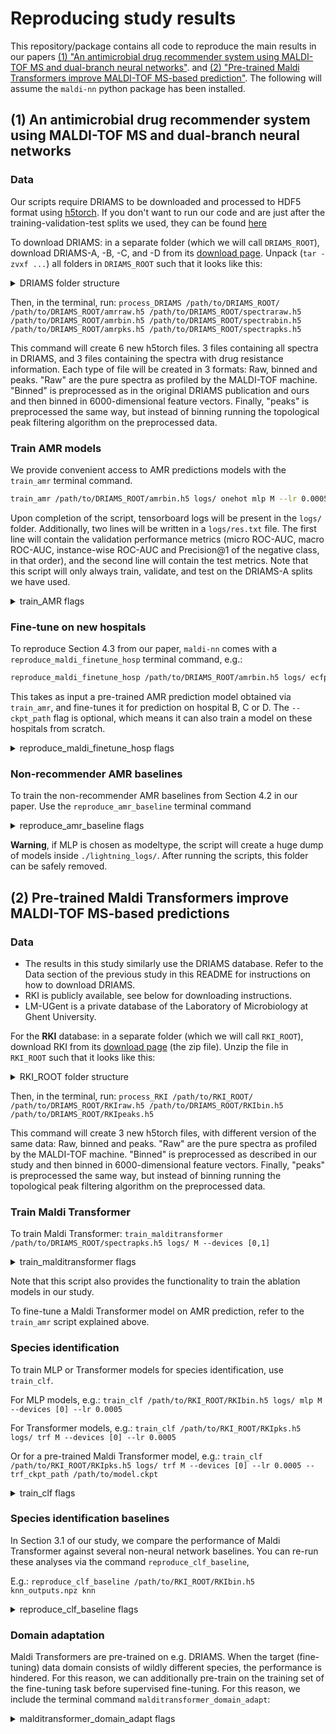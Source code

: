 # Reproducing study results

This repository/package contains all code to reproduce the main results in our papers [(1) "An antimicrobial drug recommender system using MALDI-TOF MS and dual-branch neural networks"](https://doi.org/10.7554/eLife.93242.1). and [(2) "Pre-trained Maldi Transformers improve MALDI-TOF MS-based prediction"](https://www.biorxiv.org/content/10.1101/2024.01.18.576189v1).
The following will assume the `maldi-nn` python package has been installed.

## (1) An antimicrobial drug recommender system using MALDI-TOF MS and dual-branch neural networks

### Data

Our scripts require DRIAMS to be downloaded and processed to HDF5 format using [h5torch](https://github.com/gdewael/h5torch).
If you don't want to run our code and are just after the training-validation-test splits we used, they can be found [here](https://github.com/gdewael/maldi-nn/blob/main/maldi_nn/utils/driams_split.json)

To download DRIAMS: in a separate folder (which we will call `DRIAMS_ROOT`), download DRIAMS-A, -B, -C, and -D from its [download page](https://datadryad.org/stash/dataset/doi:10.5061/dryad.bzkh1899q).
Unpack (`tar -zvxf ...`) all folders in `DRIAMS_ROOT` such that it looks like this:

<details><summary>DRIAMS folder structure</summary>

```
DRIAMS_ROOT/
├── DRIAMS-A
│   ├── id
│   │   ├── 2015
│   │   ├── 2016
│   │   ├── 2017
│   │   └── 2018
│   ├── raw
│   │   ├── 2015
│   │   ├── 2016
│   │   ├── 2017
│   │   └── 2018
│   ├─
...
├── DRIAMS-B
│   ├── binned_6000
│   │   └── 2018
│   ├── id
│   │   └── 2018
│   ├── preprocessed
│   │   └── 2018
│   └── raw
│       └── 2018
├── DRIAMS-C
│   ├─
...
└── DRIAMS-D
│   ├─
...

```

</details>

Then, in the terminal, run: `process_DRIAMS /path/to/DRIAMS_ROOT/ /path/to/DRIAMS_ROOT/amrraw.h5 /path/to/DRIAMS_ROOT/spectraraw.h5 /path/to/DRIAMS_ROOT/amrbin.h5 /path/to/DRIAMS_ROOT/spectrabin.h5 /path/to/DRIAMS_ROOT/amrpks.h5 /path/to/DRIAMS_ROOT/spectrapks.h5`

This command will create 6 new h5torch files. 3 files containing all spectra in DRIAMS, and 3 files containing the spectra with drug resistance information.
Each type of file will be created in 3 formats: Raw, binned and peaks. "Raw" are the pure spectra as profiled by the MALDI-TOF machine. "Binned" is preprocessed as in the original DRIAMS publication and ours and then binned in 6000-dimensional feature vectors. Finally, "peaks" is preprocessed the same way, but instead of binning running the topological peak filtering algorithm on the preprocessed data.

### Train AMR models

We provide convenient access to AMR predictions models with the `train_amr` terminal command.

```bash
train_amr /path/to/DRIAMS_ROOT/amrbin.h5 logs/ onehot mlp M --lr 0.0005 --devices [0]
```

Upon completion of the script, tensorboard logs will be present in the `logs/` folder. Additionally, two lines will be written in a `logs/res.txt` file. The first line will contain the validation performance metrics (micro ROC-AUC, macro ROC-AUC, instance-wise ROC-AUC and Precision@1 of the negative class, in that order), and the second line will contain the test metrics.
Note that this script will only always train, validate, and test on the DRIAMS-A splits we have used.

<details><summary>train_AMR flags</summary>

```
train_amr --help

usage: train_amr [-h] [--lr float] [--logging_file str] [--num_workers int] [--devices literal_eval] [--trf_n_peaks int] [--trf_ckpt_path str]
                 [--trf_ckpt_modeltype {vanilla,negpeaksampler,intensitymlm,onlyclf,onlyshf}]
                 path logs_path drug_embedder spectrum_embedder spectrum_embedder_size

Training script for dual-branch AMR recommender.

positional arguments:
  path                  path to h5torch file.
  logs_path             path to logs.
  drug_embedder         Which drug embedder to use, choices: {ecfp, onehot, gru, cnn, trf, img, kernel}
  spectrum_embedder     Which spectrum embedder to use, choices: {trf, mlp}
  spectrum_embedder_size
                        Which size to use for spectrum embedder, choices: {S, M, L, XL, Linear}. Linear is only available for mlp.

options:
  -h, --help            show this help message and exit
  --lr float            Learning rate. (default: 0.0005)
  --logging_file str    Which file to write final performances to. (default: res.txt)
  --num_workers int     Number of workers in dataloader. Reduce to alleviate CPU. (default: 4)
  --devices literal_eval
                        devices to use. Input an integer to specify a number of gpus or a list e.g. [1] or [0,1,3] to specify which gpus.
                        (default: 1)
  --trf_n_peaks int     Number of peaks for transformer-peak-based models (default: 200)
  --trf_ckpt_path str   Checkpoint path of malditransformer (default: None)
  --trf_ckpt_modeltype {vanilla,negpeaksampler,intensitymlm,onlyclf,onlyshf}
                        Maldi Transformer pre-trained modeltype. choices: {vanilla, negpeaksampler, intensitymlm, onlyclf, onlyshf} (default:
                        vanilla)
```
</details>

### Fine-tune on new hospitals

To reproduce Section 4.3 from our paper, `maldi-nn` comes with a `reproduce_maldi_finetune_hosp` terminal command, e.g.:

```bash
reproduce_maldi_finetune_hosp /path/to/DRIAMS_ROOT/amrbin.h5 logs/ ecfp M B 0.10 --ckpt_path logs/.../model.ckpt
```

This takes as input a pre-trained AMR prediction model obtained via `train_amr`, and fine-tunes it for prediction on hospital B, C or D.
The `--ckpt_path` flag is optional, which means it can also train a model on these hospitals from scratch.

<details><summary>reproduce_maldi_finetune_hosp flags</summary>

```
reproduce_maldi_finetune_hosp --help

usage: reproduce_maldi_finetune_hosp [-h] [--ckpt_path str] [--lr float] [--logging_file str] [--num_workers int] [--devices literal_eval]
                                     path logs_path drug_embedder spectrum_embedder hospital percent

Training script for dual-branch AMR recommender fine-tuning on other DRIAMS hospitals.

positional arguments:
  path                  path to h5torch file.
  logs_path             path to logs.
  drug_embedder         Which drug embedder to use, choices: {ecfp, onehot, gru, cnn, trf, img, kernel} Ignored if a ckpt_path is given.
  spectrum_embedder     Which size spectrum embedder to use, choices: {S, M, L, XL, Linear} Ignored if a ckpt_path is given
  hospital              Which DRIAMS hospital to fine-tune on, choices: {B, C, D}
  percent               Percentage of training data to use (100percent means 1000 samples)

options:
  -h, --help            show this help message and exit
  --ckpt_path str       Checkpoint from which to start training (default: None)
  --lr float            Learning rate, Ignored if a ckpt_path is given. (default: 0.0005)
  --logging_file str    Which file to write final performances to. (default: res.txt)
  --num_workers int     Number of workers in dataloader. Reduce to alleviate CPU. (default: 4)
  --devices literal_eval
                        devices to use. Input an integer to specify a number of gpus or a list e.g. [1] or [0,1,3] to specify which gpus.
                        (default: 1)
```

</details>

### Non-recommender AMR baselines

To train the non-recommender AMR baselines from Section 4.2 in our paper. Use the `reproduce_amr_baseline` terminal command

<details><summary>reproduce_amr_baseline flags</summary>

```
usage: reproduce_amr_baseline [-h] [--mlp_size {S,M,L,XL,Linear}] [--mlp_devices literal_eval] path outputs.npz modeltype

Training script for non-recommender AMR baselines.

positional arguments:
  path                  path to h5torch file.
  outputs.npz           numpy .npz file to write (test) predictions into.
  modeltype             Which modeltype to use as baseline, choices: {MLP, lr, xgb}

options:
  -h, --help            show this help message and exit
  --mlp_size {S,M,L,XL,Linear}
                        Which size spectrum embedder to use for MLP, choices: {S, M, L, XL, Linear} (default: ['M'])
  --mlp_devices literal_eval
                        devices to use for MLP. Input an integer to specify a number of gpus or a list e.g. [1] or [0,1,3] to specify which gpus.
                        (default: 1)
```

</details>

**Warning**, if MLP is chosen as modeltype, the script will create a huge dump of models inside `./lightning_logs/`. After running the scripts, this folder can be safely removed.

## (2) Pre-trained Maldi Transformers improve MALDI-TOF MS-based predictions

### Data

- The results in this study similarly use the DRIAMS database. Refer to the Data section of the previous study in this README for instructions on how to download DRIAMS.
- RKI is publicly available, see below for downloading instructions.
- LM-UGent is a private database of the Laboratory of Microbiology at Ghent University.

For the **RKI** database: in a separate folder (which we will call `RKI_ROOT`), download RKI from its [download page](https://zenodo.org/records/7702375) (the zip file).
Unzip the file in `RKI_ROOT` such that it looks like this:


<details><summary>RKI_ROOT folder structure</summary>

```
RKI_ROOT/
├── Achromobacter
│   └── Achromobacter xylosoxidans
│       └── ...
├── Acinetobacter
│   ├── Acinetobacter baumannii
│       └── ...
│   ├── Acinetobacter lwoffii
│       └── ...
│   └── Achromobacter pittii
│       └── ...
```

</details>

Then, in the terminal, run: `process_RKI /path/to/RKI_ROOT/ /path/to/DRIAMS_ROOT/RKIraw.h5 /path/to/DRIAMS_ROOT/RKIbin.h5 /path/to/DRIAMS_ROOT/RKIpeaks.h5`

This command will create 3 new h5torch files, with different version of the same data: Raw, binned and peaks. "Raw" are the pure spectra as profiled by the MALDI-TOF machine. "Binned" is preprocessed as described in our study and then binned in 6000-dimensional feature vectors. Finally, "peaks" is preprocessed the same way, but instead of binning running the topological peak filtering algorithm on the preprocessed data.

### Train Maldi Transformer

To train Maldi Transformer: `train_malditransformer /path/to/DRIAMS_ROOT/spectrapks.h5 logs/ M --devices [0,1]`

<details><summary>train_malditransformer flags</summary>

```
usage: train_malditransformer [-h] [--mode {vanilla,negpeaksampler,intensitymlm,onlyclf,onlyshf}] [--n_peaks int] [--p float] [--lmbda float]
                              [--lmbda2 float] [--steps float] [--batch_size int] [--lr float] [--num_workers int] [--devices literal_eval]
                              path logs_path spectrum_embedder

Training script for Maldi Transformer.

positional arguments:
  path                  path to h5torch file.
  logs_path             path to logs.
  spectrum_embedder     Which size spectrum embedder to use

options:
  -h, --help            show this help message and exit
  --mode {vanilla,negpeaksampler,intensitymlm,onlyclf,onlyshf}
                        Maldi Transformer training mode, choices: {vanilla, negpeaksampler, intensitymlm, onlyclf, onlyshf} Note that
                        negpeaksampler requires to run reproduce.estimate_peak_distr first. (default: vanilla)
  --n_peaks int         Number of peaks (default: 200)
  --p float             shuffle freq (default: 0.15)
  --lmbda float         Lambda. This is the probability with which to apply the spec id loss per step. (default: 0.01)
  --lmbda2 float        Additionally, fixed multiplier to apply to the spec id loss. (default: 1.0)
  --steps float         steps (default: 500000)
  --batch_size int      batch size per gpu, effective batch size is this value times the number of gpus. (pytorch ddp). (default: 512)
  --lr float            Learning rate. (default: 0.0005)
  --num_workers int     Number of workers in dataloader. Reduce to alleviate CPU. (default: 4)
  --devices literal_eval
                        devices to use. Input an integer to specify a number of gpus or a list e.g. [1] or [0,1,3] to specify which gpus.
                        (default: 1)
```

</details>

Note that this script also provides the functionality to train the ablation models in our study.

To fine-tune a Maldi Transformer model on AMR prediction, refer to the `train_amr` script explained above.

### Species identification

To train MLP or Transformer models for species identification, use `train_clf`.

For MLP models, e.g.: `train_clf /path/to/RKI_ROOT/RKIbin.h5 logs/ mlp M --devices [0] --lr 0.0005`

For Transformer models, e.g.: `train_clf /path/to/RKI_ROOT/RKIpks.h5 logs/ trf M --devices [0] --lr 0.0005`

Or for a pre-trained Maldi Transformer model, e.g.: `train_clf /path/to/RKI_ROOT/RKIpks.h5 logs/ trf M --devices [0] --lr 0.0005 --trf_ckpt_path /path/to/model.ckpt`

<details><summary>train_clf flags</summary>

```
usage: train_clf [-h] [--lr float] [--logging_file str] [--num_workers int] [--devices literal_eval] [--trf_n_peaks int] [--trf_ckpt_path str]
                 [--trf_ckpt_modeltype {vanilla,negpeaksampler,intensitymlm,onlyclf,onlyshf}] [--trf_transfer_output_head boolean]
                 path logs_path spectrum_embedder size

Training script for species identification.

positional arguments:
  path                  path to h5torch file.
  logs_path             path to logs.
  spectrum_embedder     Which spectrum embedder to use, choices: {mlp, trf}
  size                  Model size, choices: {Linear, S, M, L, XL}. Linear is only available for mlp.

options:
  -h, --help            show this help message and exit
  --lr float            Learning rate. (default: 0.0005)
  --logging_file str    Which file to write final performances to. (default: res.txt)
  --num_workers int     Number of workers in dataloader. Reduce to alleviate CPU. (default: 4)
  --devices literal_eval
                        devices to use. Input an integer to specify a number of gpus or a list e.g. [1] or [0,1,3] to specify which gpus.
                        (default: 1)
  --trf_n_peaks int     Number of peaks (default: 200)
  --trf_ckpt_path str   Checkpoint path of malditransformer (default: None)
  --trf_ckpt_modeltype {vanilla,negpeaksampler,intensitymlm,onlyclf,onlyshf}
                        Maldi Transformer pre-trained modeltype. choices: {vanilla, negpeaksampler, intensitymlm, onlyclf, onlyshf} (default:
                        vanilla)
  --trf_transfer_output_head boolean
                        Whether to transfer the clf output head of the Maldi Transformer. Can be set to true if domain adaptation was adopted.
                        (default: False)
```

</details>

### Species identification baselines

In Section 3.1 of our study, we compare the performance of Maldi Transformer against several non-neural network baselines. You can re-run these analyses via the command `reproduce_clf_baseline`,

E.g.: `reproduce_clf_baseline /path/to/RKI_ROOT/RKIbin.h5 knn_outputs.npz knn`

<details><summary>reproduce_clf_baseline flags</summary>

```
usage: reproduce_clf_baseline [-h] path outputs.npz modeltype

Training script for species identification baselines. Returns an npz file with predictions for the test set.

positional arguments:
  path         path to h5torch file.
  outputs.npz  numpy .npz file to write (test) predictions into.
  modeltype    Which modeltype to use as baseline, choices: {knn, lr, rf}

options:
  -h, --help   show this help message and exit
```

</details>

### Domain adaptation

Maldi Transformers are pre-trained on e.g. DRIAMS. When the target (fine-tuning) data domain consists of wildly different species, the performance is hindered. For this reason, we can additionally pre-train on the training set of the fine-tuning task before supervised fine-tuning. For this reason, we include the terminal command `malditransformer_domain_adapt`:

<details><summary>malditransformer_domain_adapt flags</summary>

```
usage: malditransformer_domain_adapt [-h] [--ckpt_path str] [--n_peaks int] [--p float] [--lmbda float] [--lmbda2 float] [--steps float]
                                     [--batch_size int] [--lr float] [--num_workers int] [--devices literal_eval]
                                     path logs_path spectrum_embedder

Training script for domain adaptation of a Maldi Transformer.

positional arguments:
  path                  path to h5torch file.
  logs_path             path to logs.
  spectrum_embedder     Which size spectrum embedder to use

options:
  -h, --help            show this help message and exit
  --ckpt_path str       Ckpt path (default: None)
  --n_peaks int         Number of peaks (default: 200)
  --p float             shuffle freq (default: 0.5)
  --lmbda float         Lambda. This is the probability with which to apply the spec id loss per step. (default: 0.01)
  --lmbda2 float        Additionally, fixed multiplier to apply to the spec id loss. (default: 1.0)
  --steps float         steps (default: 20000)
  --batch_size int      batch size (default: 512)
  --lr float            Learning rate. (default: 0.0005)
  --num_workers int     Number of workers in dataloader. Reduce to alleviate CPU. (default: 4)
  --devices literal_eval
```

</details>

